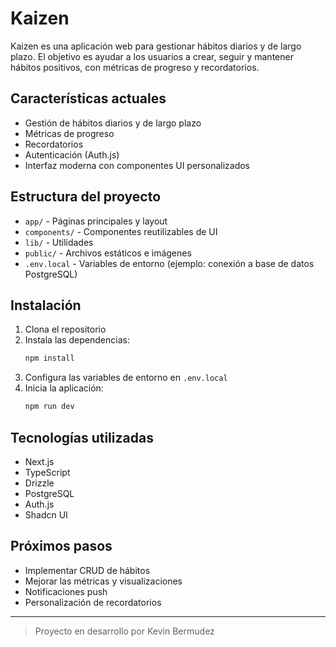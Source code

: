 # Kaizen

Kaizen es una aplicación web para gestionar hábitos diarios y de largo plazo. El objetivo es ayudar a los usuarios a crear, seguir y mantener hábitos positivos, con métricas de progreso y recordatorios.

## Características actuales
- Gestión de hábitos diarios y de largo plazo
- Métricas de progreso
- Recordatorios
- Autenticación (Auth.js)
- Interfaz moderna con componentes UI personalizados

## Estructura del proyecto
- `app/` - Páginas principales y layout
- `components/` - Componentes reutilizables de UI
- `lib/` - Utilidades
- `public/` - Archivos estáticos e imágenes
- `.env.local` - Variables de entorno (ejemplo: conexión a base de datos PostgreSQL)

## Instalación
1. Clona el repositorio
2. Instala las dependencias:
	```bash
	npm install
	```
3. Configura las variables de entorno en `.env.local`
4. Inicia la aplicación:
	```bash
	npm run dev
	```

## Tecnologías utilizadas
- Next.js
- TypeScript
- Drizzle
- PostgreSQL
- Auth.js
- Shadcn UI

## Próximos pasos
- Implementar CRUD de hábitos
- Mejorar las métricas y visualizaciones
- Notificaciones push
- Personalización de recordatorios

---

> Proyecto en desarrollo por Kevin Bermudez
